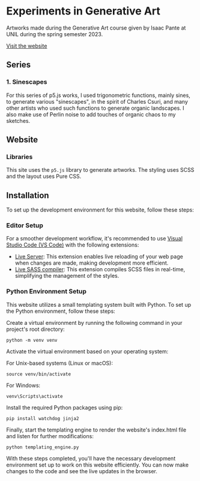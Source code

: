 # Experiments in Generative Art
Artworks made during the Generative Art course given by Isaac Pante at UNIL during the spring semester 2023.

[Visit the website](https://florian-rieder.github.io/generative-experiments/)

## Series

### 1. Sinescapes
For this series of p5.js works, I used trigonometric functions, mainly sines, to generate various "sinescapes", in the spirit of Charles Csuri, and many other artists who used such functions to generate organic landscapes.
I also make use of Perlin noise to add touches of organic chaos to my sketches.

## Website
### Libraries
This site uses the `p5.js` library to generate artworks. The styling uses SCSS and the layout uses Pure CSS.

## Installation

To set up the development environment for this website, follow these steps:

### Editor Setup
For a smoother development workflow, it's recommended to use [Visual Studio Code (VS Code)](https://code.visualstudio.com/) with the following extensions:

- [Live Server](https://marketplace.visualstudio.com/items?itemName=ritwickdey.LiveServer): This extension enables live reloading of your web page when changes are made, making development more efficient.
- [Live SASS compiler](https://marketplace.visualstudio.com/items?itemName=glenn2223.live-sass): This extension compiles SCSS files in real-time, simplifying the management of the styles.

### Python Environment Setup
This website utilizes a small templating system built with Python. To set up the Python environment, follow these steps:

Create a virtual environment by running the following command in your project's root directory:

```shell
python -m venv venv
```

Activate the virtual environment based on your operating system:

For Unix-based systems (Linux or macOS):

```shell
source venv/bin/activate
```
For Windows:

```shell
venv\Scripts\activate
```

Install the required Python packages using pip:

```shell
pip install watchdog jinja2
```

Finally, start the templating engine to render the website's index.html file and listen for further modifications:

```shell
python templating_engine.py
```

With these steps completed, you'll have the necessary development environment set up to work on this website efficiently. You can now make changes to the code and see the live updates in the browser.